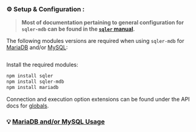 ### ⚙️ Setup &amp; Configuration <sub id="conf"></sub>:

> __Most of documentation pertaining to general configuration for `sqler-mdb` can be found in the [`sqler` manual](https://ugate.github.io/sqler).__

The following modules versions are required when using `sqler-mdb` for [MariaDB](https://mariadb.org) and/or [MySQL](https://www.mysql.com):
```jsdocp ./package.json @~ devDependencies.sqler @~ devDependencies.mariadb
```

Install the required modules:
```sh
npm install sqler
npm install sqler-mdb
npm install mariadb
```

Connection and execution option extensions can be found under the API docs for [globals](global.html).

### 💡 [MariaDB and/or MySQL Usage](tutorial-2-usage.html)